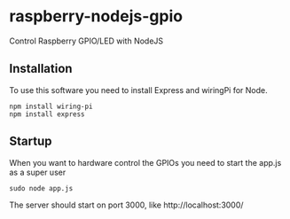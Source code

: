 raspberry-nodejs-gpio
=====================

Control Raspberry GPIO/LED with NodeJS

## Installation

To use this software you need to install Express and wiringPi for Node.

    npm install wiring-pi
    npm install express
    
    
## Startup

When you want to hardware control the GPIOs you need to start the app.js as a super user

    sudo node app.js
    
The server should start on port 3000, like http://localhost:3000/
